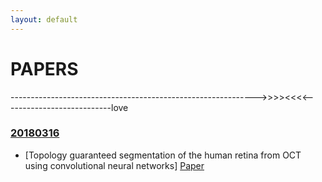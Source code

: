 ```yaml
---
layout: default
---
```

# PAPERS
------------------------------------------------------------->>>><<<<---------------------------love
### [20180316](201803/20180316)
* [Topology guaranteed segmentation of the human retina from OCT using convolutional neural networks] [Paper](https://arxiv.org/pdf/1803.05120.pdf)
